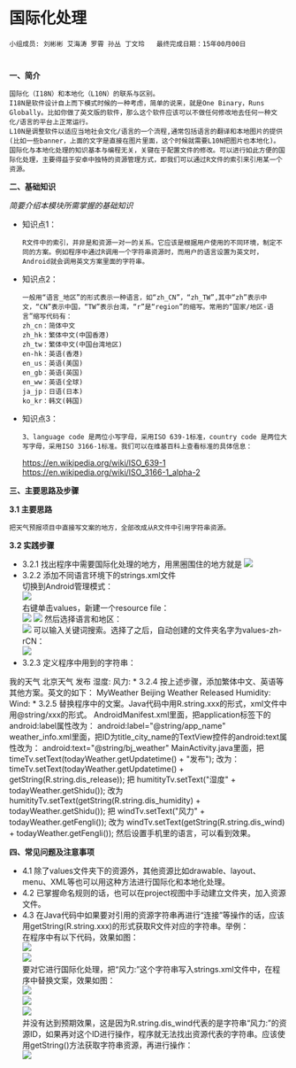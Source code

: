 # 国际化处理


    小组成员: 刘彬彬 艾海涛 罗霄 孙丛 丁文玲   最终完成日期：15年00月00日
# 

**一、简介**

    国际化（I18N）和本地化（L10N）的联系与区别。
    I18N是软件设计自上而下模式时候的一种考虑，简单的说来，就是One Binary，Runs Globally。比如你做了英文版的软件，那么这个软件应该可以不做任何修改地去任何一种文化/语言的平台上正常运行。
    L10N是调整软件以适应当地社会文化/语言的一个流程,通常包括语言的翻译和本地图片的提供(比如一些banner，上面的文字是直接在图片里面，这个时候就需要L10N把图片也本地化)。
    国际化与本地化处理的知识基本与编程无关，关键在于配置文件的修改。可以进行如此方便的国际化处理，主要得益于安卓中独特的资源管理方式，即我们可以通过R文件的索引来引用某一个资源。

**二、基础知识**

*简要介绍本模块所需掌握的基础知识*
   
* 知识点1：

      R文件中的索引，并非是和资源一对一的关系。它应该是根据用户使用的不同环境，制定不同的方案。例如程序中通过R调用一个字符串资源时，而用户的语言设置为英文时，Android就会调用英文方案里面的字符串。

* 知识点2：

      一般用“语言_地区”的形式表示一种语言，如“zh_CN”，“zh_TW”,其中“zh”表示中文，“CN”表示中国，“TW”表示台湾，“r”是“region”的缩写。常用的“国家/地区-语言”缩写代码有：
      zh_cn：简体中文
      zh_hk：繁体中文(中国香港)  
      zh_tw：繁体中文(中国台湾地区)
      en-hk：英语(香港)
      en_us：英语(美国)
      en_gb：英语(英国)
      en_ww：英语(全球)
      ja_jp：日语(日本)
      ko_kr：韩文(韩国)


* 知识点3：

      3、language code 是两位小写字母，采用ISO 639-1标准，country code 是两位大写字母，采用ISO 3166-1标准。我们可以在维基百科上查看标准的具体信息：  
    https://en.wikipedia.org/wiki/ISO_639-1  
    https://en.wikipedia.org/wiki/ISO_3166-1_alpha-2



**三、主要思路及步骤**

**3.1 主要思路**

    把天气预报项目中直接写文案的地方，全部改成从R文件中引用字符串资源。

**3.2 实践步骤**

*   3.2.1 找出程序中需要国际化处理的地方，用黑圈围住的地方就是
![](g11n_1.png)
*   3.2.2 添加不同语言环境下的strings.xml文件    
切换到Android管理模式：  
![](g11n_13.png)  
右键单击values，新建一个resource file：  
![](g11n_2.png)
![](g11n_3.png)
然后选择语言和地区：  
![](g11n_4.png)
可以输入关键词搜索。选择了之后，自动创建的文件夹名字为values-zh-rCN：  
![](g11n_5.png)
*   3.2.3 定义程序中用到的字符串：  
<?xml version="1.0" encoding="utf-8"?>  
<resources>  
    <string name="app_name">我的天气</string>  
    <string name="bj_weather">北京天气</string>  
    <string name="dis_release">发布</string>  
    <string name="dis_humidity">湿度:</string>  
    <string name="dis_wind">风力:</string>  
</resources>  
*   3.2.4 按上述步骤，添加繁体中文、英语等其他方案。英文的如下：  
<?xml version="1.0" encoding="utf-8"?>
<resources>
    <string name="app_name">MyWeather</string>
    <string name="bj_weather">Beijing Weather</string>
    <string name="dis_release"> Released</string>
    <string name="dis_humidity">Humidity:</string>
    <string name="dis_wind">Wind:</string>
</resources>
*   3.2.5 替换程序中的文案。Java代码中用R.string.xxx的形式，xml文件中用@string/xxx的形式。  
AndroidManifest.xml里面，把application标签下的android:label属性改为：
android:label="@string/app_name"  
weather_info.xml里面，把ID为title_city_name的TextView控件的android:text属性改为：  
android:text="@string/bj_weather"  
MainActivity.java里面，把  
timeTv.setText(todayWeather.getUpdatetime() + "发布");  
改为：  
timeTv.setText(todayWeather.getUpdatetime() + getString(R.string.dis_release));  
把  
humitityTv.setText("湿度" + todayWeather.getShidu());  
改为  
humitityTv.setText(getString(R.string.dis_humidity) + todayWeather.getShidu());  
把  
windTv.setText("风力" + todayWeather.getFengli());  
改为  
windTv.setText(getString(R.string.dis_wind) + todayWeather.getFengli());  
然后设置手机里的语言，可以看到效果。

**四、常见问题及注意事项**

*   4.1 除了values文件夹下的资源外，其他资源比如drawable、layout、menu、XML等也可以用这种方法进行国际化和本地化处理。
*   4.2 已掌握命名规则的话，也可以在project视图中手动建立文件夹，加入资源文件。
*   4.3 在Java代码中如果要对引用的资源字符串再进行“连接”等操作的话，应该用getString(R.string.xxx)的形式获取R文件对应的字符串。举例：  
在程序中有以下代码，效果如图：    
![](g11n_7.png)  
![](g11n_8.png)  
要对它进行国际化处理，把“风力:”这个字符串写入strings.xml文件中，在程序中替换文案，效果如图：  
![](g11n_9.png)  
![](g11n_10.png)  
![](g11n_11.png)  
并没有达到预期效果，这是因为R.string.dis_wind代表的是字符串“风力:”的资源ID，如果再对这个ID进行操作，程序就无法找出资源代表的字符串。应该使用getString()方法获取字符串资源，再进行操作：  
![](g11n_12.png)
